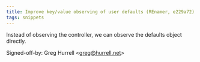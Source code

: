 ```yaml
---
title: Improve key/value observing of user defaults (REnamer, e229a72)
tags: snippets
---
```


Instead of observing the controller, we can observe the defaults object directly.

Signed-off-by: Greg Hurrell &lt;greg@hurrell.net&gt;
